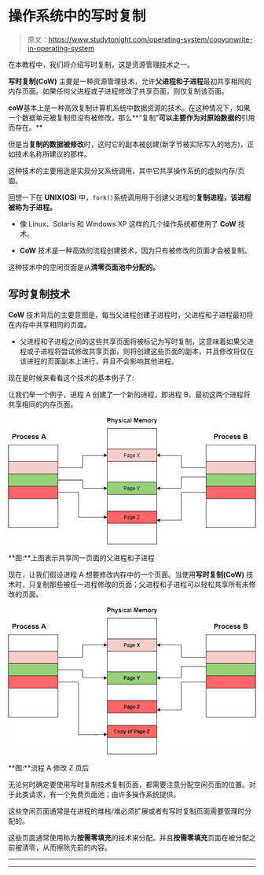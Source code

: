 # 操作系统中的写时复制

> 原文：<https://www.studytonight.com/operating-system/copyonwrite-in-operating-system>

在本教程中，我们将介绍写时复制，这是资源管理技术之一。

**写时复制(CoW)** 主要是一种资源管理技术，允许**父进程和子进程**最初共享相同的内存页面。如果任何父进程或子进程修改了共享页面，则仅复制该页面。

**coW**基本上是一种高效复制计算机系统中数据资源的技术。在这种情况下，如果一个数据单元被复制但没有被修改，那么**“复制”**可以主要作为对原始数据的**引用而存在。**

但是当**复制的数据被修改**时，这时它的副本被创建(新字节被实际写入的地方)，正如技术名称所建议的那样。

这种技术的主要用途是实现分叉系统调用，其中它共享操作系统的虚拟内存/页面。

回想一下在 **UNIX(OS)** 中，`fork()`系统调用用于创建父进程的**复制进程，该进程被称为子进程。**

*   像 Linux、Solaris 和 Windows XP 这样的几个操作系统都使用了 **CoW** 技术。

*   **CoW** 技术是一种高效的流程创建技术，因为只有被修改的页面才会被复制。

这种技术中的空闲页面是从**清零页面池中分配的。**

## 写时复制技术

**CoW** 技术背后的主要意图是，每当父进程创建子进程时，父进程和子进程最初将在内存中共享相同的页面。

*   父进程和子进程之间的这些共享页面将被标记为写时复制，这意味着如果父进程或子进程将尝试修改共享页面，则将创建这些页面的副本，并且修改将仅在该进程的页面副本上进行，并且不会影响其他进程。

现在是时候来看看这个技术的基本例子了:

让我们举一个例子，进程 A 创建了一个新的进程，即进程 B，最初这两个进程将共享相同的内存页面。

![](img/c8b8b1029e22f5ead585e4f7463fd3b9.png)

**图:**上图表示共享同一页面的父进程和子进程

现在，让我们假设进程 A 想要修改内存中的一个页面。当使用**写时复制(CoW)** 技术时，只复制那些被任一进程修改的页面；父进程和子进程可以轻松共享所有未修改的页面。

![](img/2372c5e384f77994273c9d6ea4220da2.png)

**图:**流程 A 修改 Z 页后

无论何时确定要使用写时复制技术复制页面，都需要注意分配空闲页面的位置。对于此类请求，有一个免费页面池；由许多操作系统提供。

这些空闲页面通常是在进程的堆栈/堆必须扩展或者有写时复制页面需要管理时分配的。

这些页面通常使用称为**按需零填充**的技术来分配。并且**按需零填充**页面在被分配之前被清零，从而擦除先前的内容。



* * *

* * *